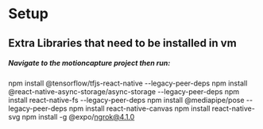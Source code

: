 # Setup

## Extra Libraries that need to be installed in vm

##### Navigate to the motioncapture project then run:

npm install @tensorflow/tfjs-react-native --legacy-peer-deps
npm install @react-native-async-storage/async-storage --legacy-peer-deps
npm install react-native-fs --legacy-peer-deps
npm install @mediapipe/pose --legacy-peer-deps
npm install react-native-canvas
npm install react-native-svg
npm install -g @expo/ngrok@4.1.0
